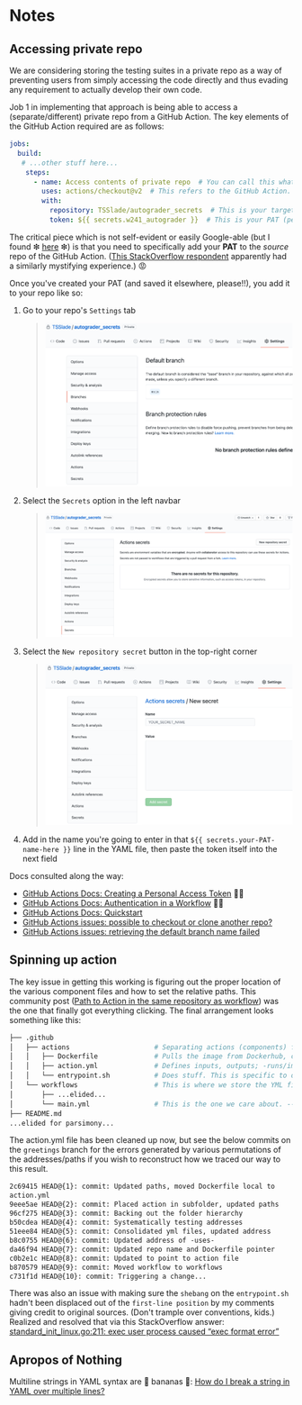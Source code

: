# Notes

## Accessing private repo

We are considering storing the testing suites in a private repo as a way of preventing users from simply accessing the code directly and thus evading any requirement to actually develop their own code.

Job 1 in implementing that approach is being able to access a (separate/different) private repo from a GitHub Action. The key elements of the GitHub Action required are as follows:

```yaml
jobs:
  build:
   # ...other stuff here...
    steps:
      - name: Access contents of private repo  # You can call this whatever you want
        uses: actions/checkout@v2  # This refers to the GitHub Action. Nothing to do with your target repo
        with:
          repository: TSSlade/autograder_secrets  # This is your target repo. Uses `orgname/reponame` format
          token: ${{ secrets.w241_autograder }}  # This is your PAT (personal access token). Uses `secrets.your-PAT-name-here` format
```

The critical piece which is not self-evident or easily Google-able (but I found ❇ [here](https://upptime.js.org/docs/get-started/#after-creating-your-repository) ❇) is that you need to specifically add your **PAT** to the _source_ repo of the GitHub Action. ([This StackOverflow respondent](https://stackoverflow.com/a/39530966) apparently had a similarly mystifying experience.) 😡

Once you've created your PAT (and saved it elsewhere, please!!), you add it to your repo like so:

1. Go to your repo's `Settings` tab
    > ![GitHub Settings Interface](img/github-settings.png?raw=true)
2. Select the `Secrets` option in the left navbar
    > ![GitHub Settings > Secrets Interface](img/add-secrets-to-repo.png?raw=true)
3. Select the `New repository secret` button in the top-right corner
    > ![GitHub Settings > Secrets > New repository secret Interface](img/secret-adding-interface.png?raw=true)
4. Add in the name you're going to enter in that `${{ secrets.your-PAT-name-here }}` line in the YAML file, then paste the token itself into the next field


Docs consulted along the way:
+ [GitHub Actions Docs: Creating a Personal Access Token](https://docs.github.com/en/github/authenticating-to-github/creating-a-personal-access-token) 👍🏻
+ [GitHub Actions Docs: Authentication in a Workflow](https://docs.github.com/en/actions/reference/authentication-in-a-workflow) 👎🏻
+ [GitHub Actions Docs: Quickstart](https://docs.github.com/en/actions/quickstart)
+ [GitHub Actions issues: possible to checkout or clone another repo?](https://github.com/actions/checkout/issues/24#issuecomment-526385787)
+ [GitHub Actions issues: retrieving the default branch name failed](https://github.com/actions/checkout/issues/347)

## Spinning up action

The key issue in getting this working is figuring out the proper location of the various component files and how to set the relative paths. This community post ([Path to Action in the same repository as workflow](https://github.community/t/path-to-action-in-the-same-repository-as-workflow/16952)) was the one that finally got everything clicking. The final arrangement looks something like this:

```bash
├── .github
│   ├── actions                     # Separating actions (components) from workflows makes sense
│   │   ├── Dockerfile              # Pulls the image from Dockerhub, copies in and executes the entrypoint.sh
│   │   ├── action.yml              # Defines inputs, outputs; -runs/image- has to resolve as a proper path
│   │   └── entrypoint.sh           # Does stuff. This is specific to our GitHub Action, not to Actions in general
│   └── workflows                   # This is where we store the YML files that link up the actions we store above
│       ├── ...elided...
│       └── main.yml                # This is the one we care about. --uses-- paths are either relative to GitHub public repos OR to your project root
├── README.md
...elided for parsimony...
```
The action.yml file has been cleaned up now, but see the below commits on the `greetings` branch for the errors generated by various permutations of the addresses/paths if you wish to reconstruct how we traced our way to this result.

```
2c69415 HEAD@{1}: commit: Updated paths, moved Dockerfile local to action.yml
9eee5ae HEAD@{2}: commit: Placed action in subfolder, updated paths
96cf275 HEAD@{3}: commit: Backing out the folder hierarchy
b50cdea HEAD@{4}: commit: Systematically testing addresses
51eee84 HEAD@{5}: commit: Consolidated yml files, updated address
b8c0755 HEAD@{6}: commit: Updated address of -uses-
da46f94 HEAD@{7}: commit: Updated repo name and Dockerfile pointer
c0b2e1c HEAD@{8}: commit: Updated to point to action file
b870579 HEAD@{9}: commit: Moved workflow to workflows
c731f1d HEAD@{10}: commit: Triggering a change...
```

There was also an issue with making sure the `shebang` on the `entrypoint.sh` hadn't been displaced out of the `first-line position` by my comments giving credit to original sources. (Don't trample over conventions, kids.) Realized and resolved that via this StackOverflow answer: [standard_init_linux.go:211: exec user process caused “exec format error”](https://stackoverflow.com/questions/58298774/standard-init-linux-go211-exec-user-process-caused-exec-format-error)

## Apropos of Nothing

Multiline strings in YAML syntax are 🍌 bananas 🍌: [How do I break a string in YAML over multiple lines?](https://stackoverflow.com/questions/3790454/how-do-i-break-a-string-in-yaml-over-multiple-lines)